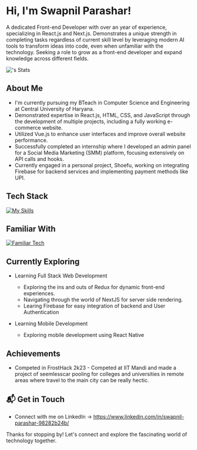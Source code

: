 # Hi, I'm Swapnil Parashar! 

A dedicated Front-end Developer with over an year of experience, specializing in React.js and Next.js. Demonstrates a unique strength in completing tasks regardless of current skill level by leveraging modern AI tools to transform ideas into code, even when unfamiliar with the technology. Seeking a role to grow as a front-end developer and expand knowledge across different fields.

![<Swapnil-Parashar>'s Stats](https://github-readme-stats.vercel.app/api?username=Swapnil-Parashar&theme=vue-dark&show_icons=true&hide_border=true&count_private=true)

## About Me

- I'm currently pursuing my BTeach in Computer Science and Engineering at Central University of Haryana.
- Demonstrated expertise in React.js, HTML, CSS, and JavaScript through the development of multiple projects, including a fully working e-commerce website.
- Utilized Vue.js to enhance user interfaces and improve overall website performance.
- Successfully completed an internship where I developed an admin panel for a Social Media Marketing (SMM) platform, focusing extensively on API calls and hooks.
- Currently engaged in a personal project, Shoefu, working on integrating Firebase for backend services and implementing payment methods like UPI.


## Tech Stack
[![My Skills](https://skillicons.dev/icons?i=js,html,css,react,next,vue,github)](https://skillicons.dev)

## Familiar With
[![Familiar Tech](https://skillicons.dev/icons?i=bootstrap,tailwind,materialui,firebase,aws,redux,python)](https://skillicons.dev)

## Currently Exploring

- Learning Full Stack Web Development
  - Exploring the ins and outs of Redux for dynamic front-end experiences.
  - Navigating through the world of NextJS for server side rendering.
  - Learing Firebase for easy integration of backend and User Authentication
     
- Learning Mobile Development
  - Exploring mobile development using React Native

 ## Achievements

- Competed in FrostHack 2k23 - Competed at IIT Mandi and made a project of seemlesscar pooling for colleges and universities in remote areas where travel to the main city can be really hectic.


## 📬 Get in Touch

- Connect with me on LinkedIn -> https://www.linkedin.com/in/swapnil-parashar-98282b24b/
  

Thanks for stopping by! Let's connect and explore the fascinating world of technology together. 



<!--

Here are some ideas to get you started:

- 🔭 I’m currently working on ...
- 🌱 I’m currently learning ...
- 👯 I’m looking to collaborate on ...
- 🤔 I’m looking for help with ...
- 💬 Ask me about ...
- 📫 How to reach me: ...
- 😄 Pronouns: ...
- ⚡ Fun fact: ...
-->
